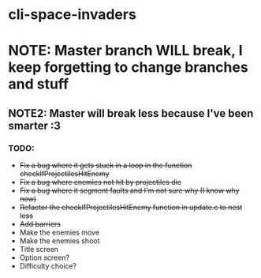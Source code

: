 # cli-space-invaders

# NOTE: Master branch WILL break, I keep forgetting to change branches and stuff

## NOTE2: Master will break less because I've been smarter :3

### TODO:
- ~~Fix a bug where it gets stuck in a loop in the function checkIfProjectilesHitEnemy~~
- ~~Fix a bug where enemies not hit by projectiles die~~
- ~~Fix a bug where it segment faults and I'm not sure why (I know why now)~~
- ~~Refactor the checkIfProjectilesHitEnemy function in update.c to nest less~~
- ~~Add barriers~~
- Make the enemies move
- Make the enemies shoot
- Title screen
- Option screen?
- Difficulty choice?
